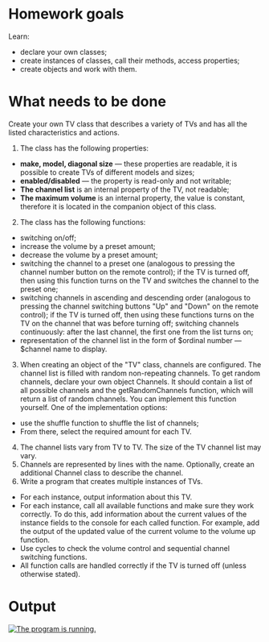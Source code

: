 # Homework goals
Learn:
- declare your own classes;
- create instances of classes, call their methods, access properties;
- create objects and work with them.

# What needs to be done
Create your own TV class that describes a variety of TVs and has all the listed characteristics and actions.
1. The class has the following properties:
  - **make, model, diagonal size** — these properties are readable, it is possible to create TVs of different models and sizes;
  - **enabled/disabled** — the property is read-only and not writable;
  - **The channel list** is an internal property of the TV, not readable;
  - **The maximum volume** is an internal property, the value is constant, therefore it is located in the companion object of this class.
2. The class has the following functions:
  - switching on/off;
  - increase the volume by a preset amount;
  - decrease the volume by a preset amount;
  - switching the channel to a preset one (analogous to pressing the channel number button on the remote control); if the TV is turned off, then using this function turns on the TV and switches the channel to the preset one;
  - switching channels in ascending and descending order (analogous to pressing the channel switching buttons "Up" and "Down" on the remote control); if the TV is turned off, then using these functions turns on the TV on the channel that was before turning off; switching channels continuously: after the last channel, the first one from the list turns on;
  - representation of the channel list in the form of $ordinal number — $channel name to display.
3. When creating an object of the "TV" class, channels are configured. The channel list is filled with random non-repeating channels. To get random channels, declare your own object Channels. It should contain a list of all possible channels and the getRandomChannels function, which will return a list of random channels. You can implement this function yourself. One of the implementation options:
  - use the shuffle function to shuffle the list of channels;
  - From there, select the required amount for each TV.
4. The channel lists vary from TV to TV. The size of the TV channel list may vary.
5. Channels are represented by lines with the name. Optionally, create an additional Channel class to describe the channel.
6. Write a program that creates multiple instances of TVs.
  - For each instance, output information about this TV.
  - For each instance, call all available functions and make sure they work correctly. To do this, add information about the current values of the instance fields to the console for each called function. For example, add the output of the updated value of the current volume to the volume up function.
  - Use cycles to check the volume control and sequential channel switching functions.
  - All function calls are handled correctly if the TV is turned off (unless otherwise stated).

# Output
[![The program is running.]()](https://github.com/user-attachments/assets/ad636054-0932-4b91-bbba-2e059031f365)

